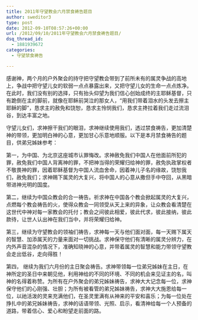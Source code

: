 ```yaml
---
title: 2011年守望教会六月禁食祷告题目
author: sweditor3
type: post
date: 2012-09-10T08:57:26+00:00
url: /2012/09/10/2011年守望教会六月禁食祷告题目/
dsq_thread_id:
  - 1881939672
categories:
  - 守望禁食祷告

---
```

感谢神，两个月的户外聚会的持守把守望教会带到了前所未有的属灵争战的高地上，争战中把守望儿女的软弱一点点暴露出来，又把守望儿女的生命一点点炼净。在此时，我们没有别的选择，只有抬头仰望为我们信心创始成终的主耶稣基督，只有跪倒在主的脚前，就像在耶稣前哭泣的那女人，“用我们带着泪水的头发去擦主耶稣的脚”，恳求主的赦免和饶恕，恳求主怜悯我们，恳求主搀拉着我们走过流泪谷，到达丰富之地。

守望儿女们，求神擦干我们的眼泪，求神继续使用我们，透过禁食祷告，更加清楚神的带领，更加明白神的心意，更加甘心乐意地顺服。以下是本月禁食祷告的题目，供弟兄姊妹参考：

第一，为中国、为北京这座城市认罪悔改。求神赦免我们中国人在他面前所犯的罪，赦免我们中国人背离神的罪，不把神当得的荣耀归给神的罪，赦免执政掌权者不敬畏神的罪，因着耶稣基督为中国人流血舍命，因着神儿子名的缘故，饶恕我们，赦免我们；求神赐下属灵的大复兴，将中国人的心意从撒但手中夺回，从黑暗带进神光明的国度。

第二，继续为中国众教会的合一祷告。祈求神在中国各个教会掀起属灵的大复兴，点燃每个教会祷告的火，使得众教会一同领受从天上来的异象，让众教会看清楚在这世代中神对每一家教会的托付；教会之间彼此相爱，彼此代求，彼此接纳，彼此款待，让世人认出神在我们当中，并将荣耀归给神。

第三，继续为守望教会的领袖们祷告，求神每一天与他们面对面，每一天赐下属天的智慧、加添属天的力量来面对一切挑战。求神保守他们有清晰的属灵分辨力，在内外声音混杂的情况下，准确知晓神的心意，并带着属灵的智慧和能力带领守望教会走出低谷，走向得胜！

第四， 继续为我们六月份的主日聚会祷告。求神带领每一位弟兄姊妹在主日，在神所定的圣日中来朝见他，利用神给的不同的环境、不同的机会来见证主的名，叫神的名得着称赞。为所有在户外聚会的弟兄姊妹祷告，求神大大记念每一位，求神保守他们的心刚强、壮胆；为所有被看管的弟兄姊妹祷告，求神大大施恩给每一位，以祂活泼的灵来充满他们，在圣灵里满有从神来的平安和喜乐；为每一位处在挣扎中的弟兄姊妹祷告，求神的话语带领、光照、启示，看清神给每一个人预备的道路，带着信心、爱心和盼望走前面的路。